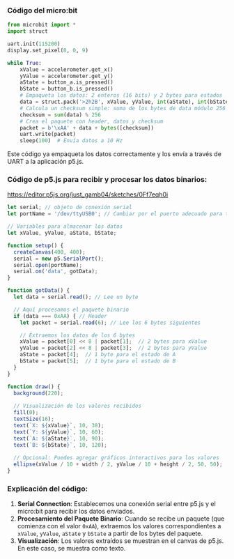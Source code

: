 ### Código del micro:bit

```python
from microbit import *
import struct

uart.init(115200)
display.set_pixel(0, 0, 9)

while True:
    xValue = accelerometer.get_x()
    yValue = accelerometer.get_y()
    aState = button_a.is_pressed()
    bState = button_b.is_pressed()
    # Empaqueta los datos: 2 enteros (16 bits) y 2 bytes para estados
    data = struct.pack('>2h2B', xValue, yValue, int(aState), int(bState))
    # Calcula un checksum simple: suma de los bytes de data módulo 256
    checksum = sum(data) % 256
    # Crea el paquete con header, datos y checksum
    packet = b'\xAA' + data + bytes([checksum])
    uart.write(packet)
    sleep(100)  # Envía datos a 10 Hz
```

Este código ya empaqueta los datos correctamente y los envía a través de UART a la aplicación p5.js.

### Código de p5.js para recibir y procesar los datos binarios:

https://editor.p5js.org/just_gamb04/sketches/0Ff7eqh0i

```javascript
let serial; // objeto de conexión serial
let portName = '/dev/ttyUSB0'; // Cambiar por el puerto adecuado para tu sistema

// Variables para almacenar los datos
let xValue, yValue, aState, bState;

function setup() {
  createCanvas(400, 400);
  serial = new p5.SerialPort();
  serial.open(portName);
  serial.on('data', gotData);
}

function gotData() {
  let data = serial.read(); // Lee un byte

  // Aquí procesamos el paquete binario
  if (data === 0xAA) { // Header
    let packet = serial.read(6); // Lee los 6 bytes siguientes

    // Extraemos los datos de los 6 bytes
    xValue = packet[0] << 8 | packet[1];  // 2 bytes para xValue
    yValue = packet[2] << 8 | packet[3];  // 2 bytes para yValue
    aState = packet[4];  // 1 byte para el estado de A
    bState = packet[5];  // 1 byte para el estado de B
  }
}

function draw() {
  background(220);
  
  // Visualización de los valores recibidos
  fill(0);
  textSize(16);
  text(`X: ${xValue}`, 10, 30);
  text(`Y: ${yValue}`, 10, 60);
  text(`A: ${aState}`, 10, 90);
  text(`B: ${bState}`, 10, 120);
  
  // Opcional: Puedes agregar gráficos interactivos para los valores
  ellipse(xValue / 10 + width / 2, yValue / 10 + height / 2, 50, 50);
}
```

### Explicación del código:
1. **Serial Connection**: Establecemos una conexión serial entre p5.js y el micro:bit para recibir los datos enviados.
2. **Procesamiento del Paquete Binario**: Cuando se recibe un paquete (que comienza con el valor `0xAA`), extraemos los valores correspondientes a `xValue`, `yValue`, `aState` y `bState` a partir de los bytes del paquete.
3. **Visualización**: Los valores extraídos se muestran en el canvas de p5.js. En este caso, se muestra como texto.

